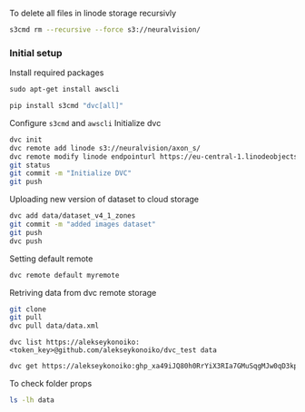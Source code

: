 To delete all files in linode storage recursivly
```bash
s3cmd rm --recursive --force s3://neuralvision/
```
### Initial setup
Install required packages
```bash
sudo apt-get install awscli
```

```bash
pip install s3cmd "dvc[all]"
```
Configure `s3cmd` and `awscli`
Initialize dvc
```bash
dvc init
dvc remote add linode s3://neuralvision/axon_s/
dvc remote modify linode endpointurl https://eu-central-1.linodeobjects.com
git status
git commit -m "Initialize DVC"
git push
```
Uploading new version of dataset to cloud storage
```bash
dvc add data/dataset_v4_1_zones
git commit -m "added images dataset"
git push
dvc push
```
Setting default remote
```bash
dvc remote default myremote
```
Retriving data from dvc remote storage
```bash
git clone
git pull
dvc pull data/data.xml
```

```cli
dvc list https://alekseykonoiko:<token_key>@github.com/alekseykonoiko/dvc_test data
```
```bash
dvc get https://alekseykonoiko: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@github.com/alekseykonoiko/dvc_test/data/dataset_v4_1_zones -o data/dataset_v4_1_zone
```
To check folder props
```bash
ls -lh data
```